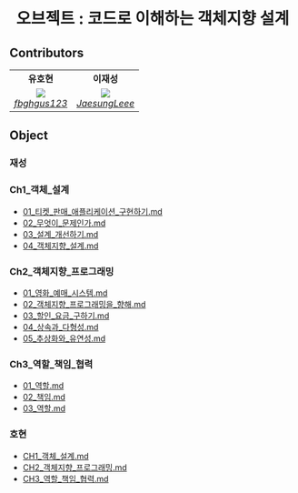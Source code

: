 <h1 align="center">오브젝트 : 코드로 이해하는 객체지향 설계</h1>



## Contributors
<table>
    <tr align="center">
        <td><B>유호현<B></td>
        <td><B>이재성<B></td>
    </tr>
    <tr align="center">
        <td>
          <img src="https://github.com/fbghgus123.png?size=100">
            <br>
            <a href="https://github.com/fbghgus123"><I>fbghgus123</I></a>
        </td>
        <td>
            <img src="https://github.com/JaesungLeee.png?size=100">
            <br>
            <a href="https://github.com/JaesungLeee"><I>JaesungLeee</I></a>
        </td>
    </tr>
</table>



## Object
### 재성
### Ch1_객체_설계
- [01_티켓_판매_애플리케이션_구현하기.md](https://github.com/Mash-Up-Android/object-kotlin/tree/main/docs/Object/재성/Ch1_객체_설계/01_티켓_판매_애플리케이션_구현하기.md)
- [02_무엇이_문제인가.md](https://github.com/Mash-Up-Android/object-kotlin/tree/main/docs/Object/재성/Ch1_객체_설계/02_무엇이_문제인가.md)
- [03_설계_개선하기.md](https://github.com/Mash-Up-Android/object-kotlin/tree/main/docs/Object/재성/Ch1_객체_설계/03_설계_개선하기.md)
- [04_객체지향_설계.md](https://github.com/Mash-Up-Android/object-kotlin/tree/main/docs/Object/재성/Ch1_객체_설계/04_객체지향_설계.md)
### Ch2_객체지향_프로그래밍
- [01_영화_예매_시스템.md](https://github.com/Mash-Up-Android/object-kotlin/tree/main/docs/Object/재성/Ch2_객체지향_프로그래밍/01_영화_예매_시스템.md)
- [02_객체지향_프로그래밍을_향해.md](https://github.com/Mash-Up-Android/object-kotlin/tree/main/docs/Object/재성/Ch2_객체지향_프로그래밍/02_객체지향_프로그래밍을_향해.md)
- [03_할인_요금_구하기.md](https://github.com/Mash-Up-Android/object-kotlin/tree/main/docs/Object/재성/Ch2_객체지향_프로그래밍/03_할인_요금_구하기.md)
- [04_상속과_다형성.md](https://github.com/Mash-Up-Android/object-kotlin/tree/main/docs/Object/재성/Ch2_객체지향_프로그래밍/04_상속과_다형성.md)
- [05_추상화와_유연성.md](https://github.com/Mash-Up-Android/object-kotlin/tree/main/docs/Object/재성/Ch2_객체지향_프로그래밍/05_추상화와_유연성.md)
### Ch3_역할_책임_협력
- [01_역할.md](https://github.com/Mash-Up-Android/object-kotlin/tree/main/docs/Object/재성/Ch3_역할_책임_협력/01_역할.md)
- [02_책임.md](https://github.com/Mash-Up-Android/object-kotlin/tree/main/docs/Object/재성/Ch3_역할_책임_협력/02_책임.md)
- [03_역할.md](https://github.com/Mash-Up-Android/object-kotlin/tree/main/docs/Object/재성/Ch3_역할_책임_협력/03_역할.md)
### 호현
- [CH1_객체_설계.md](https://github.com/Mash-Up-Android/object-kotlin/tree/main/docs/Object/호현/CH1_객체_설계.md)
- [CH2_객체지향_프로그래밍.md](https://github.com/Mash-Up-Android/object-kotlin/tree/main/docs/Object/호현/CH2_객체지향_프로그래밍.md)
- [CH3_역할_책임_협력.md](https://github.com/Mash-Up-Android/object-kotlin/tree/main/docs/Object/호현/CH3_역할_책임_협력.md)



